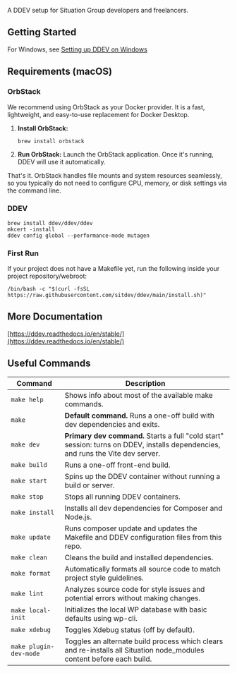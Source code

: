 A DDEV setup for Situation Group developers and freelancers.

## Getting Started

For Windows, see [Setting up DDEV on Windows](https://www.google.com/search?q=docs/windows-setup.md)

## Requirements (macOS)

### OrbStack

We recommend using OrbStack as your Docker provider. It is a fast, lightweight, and easy-to-use replacement for Docker
Desktop.

1. **Install OrbStack:**
   ```shell
   brew install orbstack
   ```
2. **Run OrbStack:** Launch the OrbStack application. Once it's running, DDEV will use it automatically.

That's it. OrbStack handles file mounts and system resources seamlessly, so you typically do not need to configure CPU,
memory, or disk settings via the command line.

### DDEV

```shell
brew install ddev/ddev/ddev
mkcert -install
ddev config global --performance-mode mutagen
```

### First Run

If your project does not have a Makefile yet, run the following inside your project repository/webroot:

```shell
/bin/bash -c "$(curl -fsSL https://raw.githubusercontent.com/sitdev/ddev/main/install.sh)"
```

## More Documentation

[https://ddev.readthedocs.io/en/stable/](https://ddev.readthedocs.io/en/stable/)

## Useful Commands

| Command                | Description                                                                                                                      |
|------------------------|----------------------------------------------------------------------------------------------------------------------------------|
| `make help`            | Shows info about most of the available make commands.                                                                            |
| `make`                 | **Default command.** Runs a one-off build with dev dependencies and exits.                                                       |
| `make dev`             | **Primary dev command.** Starts a full "cold start" session: turns on DDEV, installs dependencies, and runs the Vite dev server. |
| `make build`           | Runs a one-off front-end build.                                                                                                  |
| `make start`           | Spins up the DDEV container without running a build or server.                                                                   |
| `make stop`            | Stops all running DDEV containers.                                                                                               |
| `make install`         | Installs all dev dependencies for Composer and Node.js.                                                                          |
| `make update`          | Runs composer update and updates the Makefile and DDEV configuration files from this repo.                                       |
| `make clean`           | Cleans the build and installed dependencies.                                                                                     |
| `make format`          | Automatically formats all source code to match project style guidelines.                                                         |
| `make lint`            | Analyzes source code for style issues and potential errors without making changes.                                               |
| `make local-init`      | Initializes the local WP database with basic defaults using wp-cli.                                                              |
| `make xdebug`          | Toggles Xdebug status (off by default).                                                                                          |
| `make plugin-dev-mode` | Toggles an alternate build process which clears and re-installs all Situation node\_modules content before each build.           |
